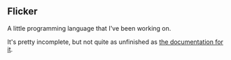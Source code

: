 ## Flicker
A little programming language that I've been working on.

It's pretty incomplete, but not quite as unfinished as [the documentation for it](https://fractioneater.github.io/flicker).
